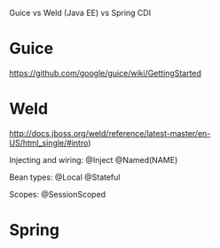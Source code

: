 Guice vs Weld (Java EE) vs Spring CDI

Guice
======
https://github.com/google/guice/wiki/GettingStarted


Weld 
======================
http://docs.jboss.org/weld/reference/latest-master/en-US/html_single/#intro)

Injecting and wiring:
@Inject
@Named(NAME)

Bean types:
@Local
@Stateful

Scopes:
@SessionScoped

Spring
======
